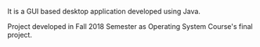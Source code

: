 
It is a GUI based desktop application developed using Java.

Project developed in Fall 2018 Semester as Operating System Course's final project.  
